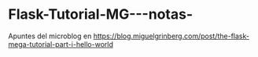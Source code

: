 # Flask-Tutorial-MG---notas-
Apuntes del microblog en https://blog.miguelgrinberg.com/post/the-flask-mega-tutorial-part-i-hello-world
